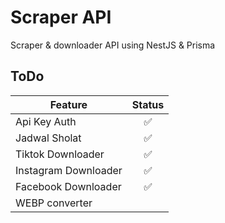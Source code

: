 # Scraper API

Scraper & downloader API using NestJS & Prisma

## ToDo

| Feature              | Status |
| -------------------- | :----: |
| Api Key Auth         |   ✅   |
| Jadwal Sholat        |   ✅   |
| Tiktok Downloader    |   ✅   |
| Instagram Downloader |   ✅   |
| Facebook Downloader  |   ✅   |
| WEBP converter       |        |
